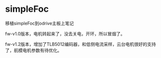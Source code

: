 # simpleFoc
移植simpleFoc到odrive主板上笔记

fw-v1.0版本，电机转起来了，没去关电，开环，所以冒烟了。

fw-v1.2版本，增加了TLB5012编码器，和低侧电流采样，云台电机很好的支持了，航模电机参数有待优化。
